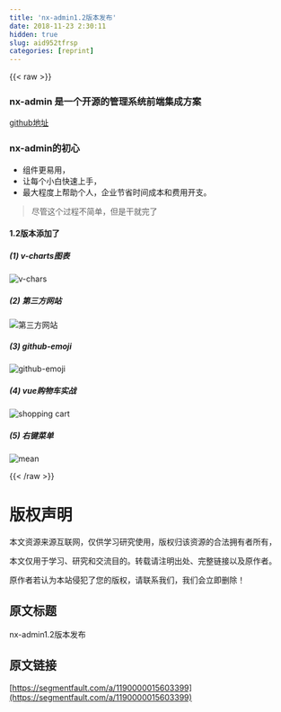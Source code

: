 ```yaml
---
title: 'nx-admin1.2版本发布' 
date: 2018-11-23 2:30:11
hidden: true
slug: aid952tfrsp
categories: [reprint]
---
```


{{< raw >}}
<h3 id="articleHeader0">nx-admin &#x662F;&#x4E00;&#x4E2A;&#x5F00;&#x6E90;&#x7684;&#x7BA1;&#x7406;&#x7CFB;&#x7EDF;&#x524D;&#x7AEF;&#x96C6;&#x6210;&#x65B9;&#x6848;</h3><p><a href="https://github.com/mgbq/nx-admin/" rel="nofollow noreferrer" target="_blank">github&#x5730;&#x5740;</a></p><h3 id="articleHeader1">nx-admin&#x7684;&#x521D;&#x5FC3;</h3><ul><li>&#x7EC4;&#x4EF6;&#x66F4;&#x6613;&#x7528;&#xFF0C;</li><li>&#x8BA9;&#x6BCF;&#x4E2A;&#x5C0F;&#x767D;&#x5FEB;&#x901F;&#x4E0A;&#x624B;&#xFF0C;</li><li>&#x6700;&#x5927;&#x7A0B;&#x5EA6;&#x4E0A;&#x5E2E;&#x52A9;&#x4E2A;&#x4EBA;&#xFF0C;&#x4F01;&#x4E1A;&#x8282;&#x7701;&#x65F6;&#x95F4;&#x6210;&#x672C;&#x548C;&#x8D39;&#x7528;&#x5F00;&#x652F;&#x3002;</li></ul><blockquote>&#x5C3D;&#x7BA1;&#x8FD9;&#x4E2A;&#x8FC7;&#x7A0B;&#x4E0D;&#x7B80;&#x5355;&#xFF0C;&#x4F46;&#x662F;&#x5E72;&#x5C31;&#x5B8C;&#x4E86;</blockquote><h4>1.2&#x7248;&#x672C;&#x6DFB;&#x52A0;&#x4E86;</h4><h5>(1) v-charts&#x56FE;&#x8868;</h5><p><span class="img-wrap"><img data-src="/img/remote/1460000015603402?w=1920&amp;h=921" src="https://static.alili.tech/img/remote/1460000015603402?w=1920&amp;h=921" alt="v-chars" title="v-chars" style="cursor:pointer;display:inline"></span></p><h5>(2) &#x7B2C;&#x4E09;&#x65B9;&#x7F51;&#x7AD9;</h5><p><span class="img-wrap"><img data-src="/img/remote/1460000015603403?w=1920&amp;h=921" src="https://static.alili.tech/img/remote/1460000015603403?w=1920&amp;h=921" alt="&#x7B2C;&#x4E09;&#x65B9;&#x7F51;&#x7AD9;" title="&#x7B2C;&#x4E09;&#x65B9;&#x7F51;&#x7AD9;" style="cursor:pointer;display:inline"></span></p><h5>(3) github-emoji</h5><p><span class="img-wrap"><img data-src="/img/remote/1460000015603404?w=1920&amp;h=921" src="https://static.alili.tech/img/remote/1460000015603404?w=1920&amp;h=921" alt="github-emoji" title="github-emoji" style="cursor:pointer;display:inline"></span></p><h5>(4) vue&#x8D2D;&#x7269;&#x8F66;&#x5B9E;&#x6218;</h5><p><span class="img-wrap"><img data-src="/img/remote/1460000015603405?w=1920&amp;h=921" src="https://static.alili.tech/img/remote/1460000015603405?w=1920&amp;h=921" alt="shopping cart" title="shopping cart" style="cursor:pointer;display:inline"></span></p><h5>(5) &#x53F3;&#x952E;&#x83DC;&#x5355;</h5><p><span class="img-wrap"><img data-src="/img/remote/1460000015603406?w=1920&amp;h=886" src="https://static.alili.tech/img/remote/1460000015603406?w=1920&amp;h=886" alt="mean" title="mean" style="cursor:pointer;display:inline"></span></p>
{{< /raw >}}

# 版权声明
本文资源来源互联网，仅供学习研究使用，版权归该资源的合法拥有者所有，

本文仅用于学习、研究和交流目的。转载请注明出处、完整链接以及原作者。

原作者若认为本站侵犯了您的版权，请联系我们，我们会立即删除！

## 原文标题
nx-admin1.2版本发布

## 原文链接
[https://segmentfault.com/a/1190000015603399](https://segmentfault.com/a/1190000015603399)

